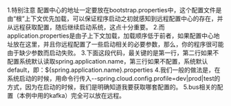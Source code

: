 1.特别注意 配置中心的地址一定要放在bootstrap.properties中，这个配置文件是由“根”上下文优先加载，可以保证程序启动之初就感知到远程配置中心的存在，并从远程获取配置，随后继续启动系统，这点十分重要。 
2.而application.properties是由子上下文加载，加载顺序低于前者，如果配置中心地址放在这里，并且你远程配置了一些启动相关的必要参数，那么，你的程序很可能由于缺少参数而启动失败。 
3.下面这段代码，最关键的是第一行，第二行如果不配置系统默认读取spring.application.name，第三行如果不配置，系统默认default，即：${spring.application.name}.properties 
4.我们一般的做法是，在系统启动的时候，用命令行传入--spring.cloud.config.profile=dev|prod|test的方式，因为在启动的时候，我们是明确知道我要获取哪套配置的。 5.bus相关的配置（本例中用的kafka）完全可以放在远程。